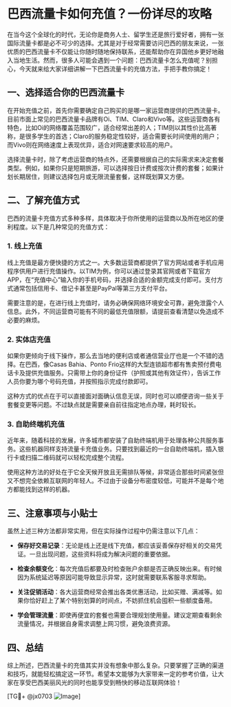 # 巴西流量卡如何充值？一份详尽的攻略

在当今这个全球化的时代，无论你是商务人士、留学生还是旅行爱好者，拥有一张国际流量卡都是必不可少的选择。尤其是对于经常需要访问巴西的朋友来说，一张优质的巴西流量卡不仅能让你随时随地保持联系，还能帮助你在异国他乡更好地融入当地生活。然而，很多人可能会遇到一个问题：巴西流量卡怎么充值呢？别担心，今天就来给大家详细讲解一下巴西流量卡的充值方法，手把手教你搞定！

## 一、选择适合你的巴西流量卡

在开始充值之前，首先你需要确定自己购买的是哪一家运营商提供的巴西流量卡。目前市面上常见的巴西流量卡品牌有Oi、TIM、Claro和Vivo等。这些运营商各有特色，比如Oi的网络覆盖范围较广，适合经常出差的人；TIM则以其性价比高著称，是很多学生的首选；Claro的服务稳定性较好，适合需要长时间使用的用户；而Vivo则在网络速度上表现优异，适合对网速要求较高的用户。

选择流量卡时，除了考虑运营商的特点外，还需要根据自己的实际需求来决定套餐类型。例如，如果你只是短期旅游，可以选择按日计费或按次计费的套餐；如果计划长期居住，则建议选择包月或无限流量套餐，这样既划算又方便。

## 二、了解充值方式

巴西的流量卡充值方式多种多样，具体取决于你所使用的运营商以及所在地区的便利程度。以下是几种常见的充值方式：

### 1. 线上充值
线上充值是最方便快捷的方式之一。大多数运营商都提供了官方网站或者手机应用程序供用户进行充值操作。以TIM为例，你可以通过登录其官网或者下载官方APP，在“充值中心”输入你的手机号码，并选择合适的金额完成支付即可。支付方式通常包括信用卡、借记卡甚至是PayPal等第三方支付平台。

需要注意的是，在进行线上充值时，请务必确保网络环境安全可靠，避免泄露个人信息。此外，不同运营商可能有不同的最低充值限额，请提前查看清楚以免造成不必要的麻烦。

### 2. 实体店充值
如果你更倾向于线下操作，那么去当地的便利店或者通信营业厅也是一个不错的选择。在巴西，像Casas Bahia、Ponto Frio这样的大型连锁超市都有售卖预付费电话卡及提供充值服务。只需带上你的身份证件（护照或其他有效证件），告诉工作人员你要为哪个号码充值，并按照指示完成付款即可。

这种方式的优点在于可以直接面对面确认信息无误，同时也可以顺便咨询一些关于套餐变更等问题。不过缺点就是需要亲自前往指定地点办理，耗时较长。

### 3. 自助终端机充值
近年来，随着科技的发展，许多城市都安装了自助终端机用于处理各种公共服务事务。这些机器同样支持流量卡充值业务。只要找到最近的一台自助终端机，插入银行卡或扫描二维码就可以轻松完成整个流程。

使用这种方法的好处在于它全天候开放且无需排队等候，非常适合那些时间紧张但又不想完全依赖互联网的年轻人。不过由于设备分布密度较低，可能并不是每个地方都能找到这样的机器。

## 三、注意事项与小贴士

虽然上述三种方法都非常实用，但在实际操作过程中仍需注意以下几点：

- **保存好交易记录**：无论是线上还是线下充值，都应该妥善保存好相关的交易凭证。一旦出现问题，这些资料将成为解决问题的重要依据。
  
- **检查余额变化**：每次充值后都要及时检查账户余额是否正确反映出来。有时候因为系统延迟等原因可能导致显示异常，这时就需要联系客服寻求帮助。

- **关注促销活动**：各大运营商经常会推出各类优惠活动，比如买赠、满减等。如果你恰好赶上了某个特别划算的时间点，不妨抓住机会囤积一些额度备用。

- **学会管理流量**：即使再便宜的套餐也需要合理规划使用量。建议定期查看剩余流量情况，并根据自身需求调整上网习惯，避免浪费资源。

## 四、总结

综上所述，巴西流量卡的充值其实并没有想象中那么复杂。只要掌握了正确的渠道和技巧，就能轻松搞定这一环节。希望本文能够为大家带来一定的参考价值，让大家在享受巴西美丽风光的同时也能享受到畅快的移动互联网体验！

[TG💪+ @jx0703 ![Image](https://github.com/user-attachments/assets/dbca1d08-cadb-493c-b0ec-ad6f7a83f270)]